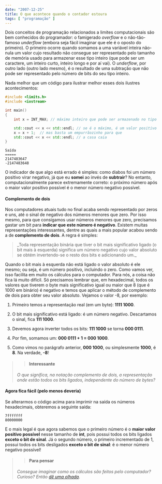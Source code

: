 ```yaml
---
date: "2007-12-25"
title: O que acontece quando o contador estoura
tags: [ "programação" ]
---
```


Dois conceitos de programação relacionados a limites computacionais são bem conhecidos do programador: o famigerado _overflow_ e o não-tão-famoso _underflow_ (embora seja fácil imaginar que ele é o oposto do primeiro). O primeiro ocorre quando somamos a uma variável inteira não-nula um valor cujo resultado não consegue ser representado pelo tamanho de memória usado para armazenar esse tipo inteiro (que pode ser um caractere, um inteiro curto, inteiro longo e por aí vai). O _underflow_, por outro lado (outro lado mesmo), é o resultado de uma subtração que não pode ser representado pelo número de bits do seu tipo inteiro.

Nada melhor que um código para ilustrar melhor esses dois ilustres acontecimentos:



```cpp
#include <limits.h>
#include <iostream>

int main()
{
	int x = INT_MAX; // máximo inteiro que pode ser armazenado no tipo int

	std::cout << x << std::endl; // se é o máximo, é um valor positivo
	x = x + 1;  // mas basta um empurrãozinho para que
	std::cout << x << std::endl; // a casa caia
} 

```



    
    Saída
    =====
    2147483647
    -2147483648



O indicador de que algo está errado é simples: como diabos foi um número positivo virar negativo, já que eu **somei** ao invés de **subtrair**? No entanto, computacionalmente parece extremamente correto: o próximo número após o maior valor positivo possível é o menor número negativo possível.



#### Complemento de dois



Nos computadores atuais tudo no final acaba sendo representado por zeros e uns, até o sinal de negativo dos números menores que zero. Por isso mesmo, para que consigamos usar números menores que zero, precisamos gastar um bit para **indicar que este número é negativo**. Existem muitas representações interessantes, dentre as quais a mais popular acabou sendo a de **complemento de dois**. A regra é simples:



<blockquote>_Toda representação binária que tiver o bit mais significativo ligado (o bit mais à esquerda) significa um número negativo cujo valor absoluto se obtém invertendo-se o resto dos bits e adicionando um._</blockquote>



Quando o bit mais à esquerda não está ligado o valor absoluto é ele mesmo; ou seja, é um número positivo, incluindo o zero. Como vamos ver, isso facilita em muito os cálculos para o computador. Para nós, a coisa não fica lá muito difícil. Só precisamos lembrar que, em hexadecimal, todos os valores que tiverem o byte mais significativo igual ou maior que 8 (que é 1000 em binário) é negativo e temos que aplicar o método de complemento de dois para obter seu valor absoluto. Vejamos o valor -8, por exemplo:




    
  1. Primeiro temos a representação real (em um byte): **1111 1000**.

    
  2. O bit mais significativo está ligado: é um número negativo. Descartamos o sinal, fica **111 1000**.

    
  3. Devemos agora inverter todos os bits: **111 1000** se torna **000 0111**.

    
  4. Por fim, somamos um: **000 0111 + 1 = 000 1000**.

    
  5. Como vimos no parágrafo anterior, **000 1000**, ou simplesmente **1000**, é **8**. Na verdade, **-8**!





<blockquote>

> 
> #### Interessante
> 
> 
_O que significa, na notação complemento de dois, a representação onde estão todos os bits ligados, independente do número de bytes?_</blockquote>





#### Agora fica fácil (pelo menos deveria)



Se alterarmos o código acima para imprimir na saída os números hexadecimais, obteremos a seguinte saída:


    
    7fffffff
    80000000



E o mais legal é que agora sabemos que o primeiro número é o **maior valor positivo possível** nesse tamanho de **int**, pois possui todos os bits ligados **exceto o bit de sinal**. Já o segundo número, o primeiro incrementado de 1, possui todos os bits desligados **exceto o bit de sinal**: é o menor número negativo possível!



<blockquote>

> 
> #### Para pensar
> 
> 
_Consegue imaginar como os cálculos são feitos pelo computador? Curioso? Então [dê uma olhada](http://en.wikipedia.org/wiki/Twos_complement)_.</blockquote>
